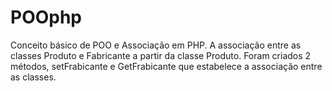 # POOphp
Conceito básico de POO e Associação em PHP. A associação entre as classes Produto e Fabricante a partir da classe Produto. Foram criados 2 métodos, setFrabicante e GetFrabicante que estabelece a associação entre as classes.
